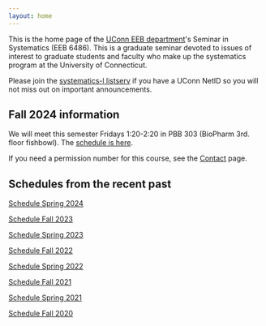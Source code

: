 ```yaml
---
layout: home
---
```

This is the home page of the [UConn EEB department](https://eeb.uconn.edu)'s Seminar in Systematics (EEB 6486). This is a graduate seminar devoted to issues of interest to graduate students and faculty who make up the systematics program at the University of Connecticut.

Please join the [systematics-l listserv](listserv) if you have a UConn NetID so you will not miss out on important announcements.

## Fall 2024 information

We will meet this semester Fridays 1:20-2:20 in PBB 303 (BioPharm 3rd. floor fishbowl). The [schedule is here](schedule).

If you need a permission number for this course, see the [Contact](contact-info) page.

## Schedules from the recent past ##

[Schedule Spring 2024](schedule-spring-2024)

[Schedule Fall 2023](schedule-fall-2023)

[Schedule Spring 2023](schedule-spring-2023)

[Schedule Fall 2022](schedule-fall-2022)

[Schedule Spring 2022](schedule-spring-2022)

[Schedule Fall 2021](schedule-fall-2021)

[Schedule Spring 2021](schedule-spring-2021)

[Schedule Fall 2020](schedule-fall-2020)

